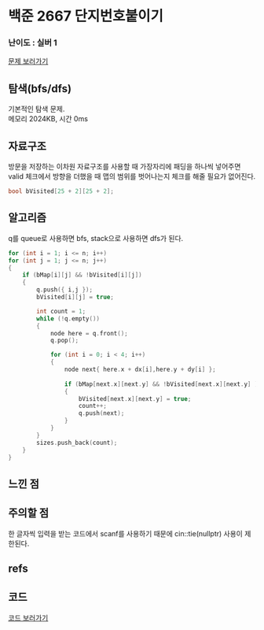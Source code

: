 # 백준 2667 단지번호붙이기
 
### 난이도 : 실버 1
[문제 보러가기](https://www.acmicpc.net/problem/2667)
  
## 탐색(bfs/dfs)
기본적인 탐색 문제.  
메모리 	2024KB, 시간 0ms
  
  
## 자료구조
방문을 저장하는 이차원 자료구조를 사용할 때 가장자리에 패딩을 하나씩 넣어주면 valid 체크에서 방향을 더했을 때 맵의 범위를 벗어나는지 체크를 해줄 필요가 없어진다.  

```c++
bool bVisited[25 + 2][25 + 2];
```

## 알고리즘
q를 queue로 사용하면 bfs, stack으로 사용하면 dfs가 된다.
```c++
for (int i = 1; i <= n; i++)
for (int j = 1; j <= n; j++)
{
	if (bMap[i][j] && !bVisited[i][j])
	{
		q.push({ i,j });
		bVisited[i][j] = true;

		int count = 1;
		while (!q.empty())
		{
			node here = q.front();
			q.pop();

			for (int i = 0; i < 4; i++)
			{
				node next{ here.x + dx[i],here.y + dy[i] };
				
				if (bMap[next.x][next.y] && !bVisited[next.x][next.y] )
				{
					bVisited[next.x][next.y] = true;
					count++;
					q.push(next);
				}
			}
		}
		sizes.push_back(count);
	}
}
```
## 느낀 점

## 주의할 점
한 글자씩 입력을 받는 코드에서 scanf를 사용하기 때문에 cin::tie(nullptr) 사용이 제한된다. 

## refs

## 코드
[코드 보러가기](./boj2667.cpp)